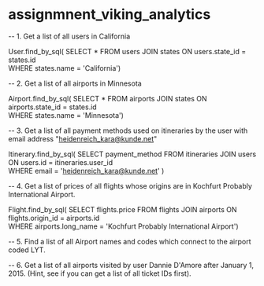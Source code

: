 # assignmnent_viking_analytics

-- 1. Get a list of all users in California

User.find_by_sql(
SELECT *
FROM users JOIN states ON users.state_id = states.id \
WHERE states.name = 'California')

-- 2. Get a list of all airports in Minnesota

Airport.find_by_sql(
SELECT *
FROM airports JOIN states ON airports.state_id = states.id \
WHERE states.name = 'Minnesota')

-- 3. Get a list of all payment methods used on itineraries by the user with email address "heidenreich_kara@kunde.net"

Itinerary.find_by_sql(
SELECT payment_method
FROM itineraries JOIN users ON users.id = itineraries.user_id \
WHERE email = 'heidenreich_kara@kunde.net' )

-- 4. Get a list of prices of all flights whose origins are in Kochfurt Probably International Airport.

Flight.find_by_sql(
SELECT flights.price
FROM flights JOIN airports ON flights.origin_id = airports.id \
WHERE airports.long_name = 'Kochfurt Probably International Airport')


-- 5. Find a list of all Airport names and codes which connect to the airport coded LYT.


-- 6. Get a list of all airports visited by user Dannie D'Amore after January 1, 2015. (Hint, see if you can get a list of all ticket IDs first).